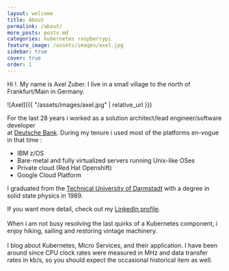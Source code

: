 ```yaml
---
layout: welcome
title: About
permalink: /about/
more_posts: posts.md
categories: kubernetes raspberrypi
feature_image: /assets/images/axel.jpg
sidebar: true
cover: true
order: 1
---
```


Hi !. My name is Axel Zuber. I live in a small village to the north of Frankfurt/Main in Germany.

![Axel]({{ "/assets/images/axel.jpg" | relative_url }})

For the last 28 years i worked as a solution architect/lead engineer/software developer<br/>
at [Deutsche Bank](https://www.db.com/). During my tenure i used most of the platforms en-vogue in that time :
- IBM z/OS
- Bare-metal and fully virtualized servers running Unix-like OSes
- Private cloud (Red Hat Openshift)
- Google Cloud Platform

I graduated from the [Technical University of Darmstadt](https://www.tu-darmstadt.de/index.en.jsp) with a degree in solid state physics in 1989.

If you want more detail, check out my [LinkedIn profile](https://www.linkedin.com/in/axel-zuber/).
<br/><br/>
When i am not busy resolving the last quirks of a Kubernetes component, i enjoy hiking, sailing and restoring vintage machinery.
<br/><br/>
I blog about Kubernetes, Micro Services, and their application. I have been around since CPU clock rates were measured in MHz and data transfer rates in kb/s, so you should expect the occasional historical item as well.
